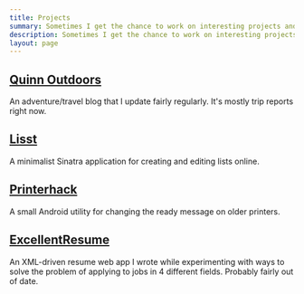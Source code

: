 ```yaml
---
title: Projects
summary: Sometimes I get the chance to work on interesting projects and ideas in my spare time. When they're finished, they end up on this page.
description: Sometimes I get the chance to work on interesting projects and ideas in my spare time. When they're finished, they end up on this page.
layout: page
---
```


## [Quinn Outdoors](http://outdoors.qrohlf.com)
An adventure/travel blog that I update fairly regularly. It's mostly trip reports right now.

## [Lisst](http://qrohlf.com/Lisst/)
A minimalist Sinatra application for creating and editing lists online.

## [Printerhack](https://play.google.com/store/apps/details?id=com.qrohlf.printerhack&hl=en)
A small Android utility for changing the ready message on older printers.

## [ExcellentResume](https://github.com/qrohlf/excellentresume)
An XML-driven resume web app I wrote while experimenting with ways to solve the problem of applying to jobs in 4 different fields. Probably fairly out of date.
